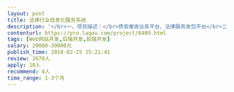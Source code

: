 ```yaml
---                
layout: post       
title: 法律行业信息化服务系统           
description: '</br>一、项目描述：</br>债务催收业务平台、法律服务发包平台</br>二、主要功能点：</br>前端界面、数据交互、订单管理、会员管理、债务人管理、产品管理、礼券管理、律师管理、提现管理、客服管理、短信管理、邮件管理、律师函管理、微信管理、电话内容管理、律师函邮寄管理、广告图管理、权限管理</br>三、可参考产品：</br>赢了网、贷信链、资产360</br>四、人员要求：</br>1.深刻理解面向对象思想，熟悉多线程编程模型。了解IOC、AOP等常用设计理念。</br>2.熟悉.Net平台下的MVC架构，了解领域驱动设计，了解Rabbit消息队列、Redis缓存。</br>3.熟悉关系型数据库（SQLServer），可熟练编写SQL语句及存储过程。</br>4.有良好的编码习惯、能遵循开发流程、文档规范和编码规范。</br>5.精通微信小程序完整开发流程并具有实际开发经验，提供作品案例优先。</br>'     
contenturl: https://pro.lagou.com/project/6409.html      
tags: [Web网站开发,后端开发,前端开发]            
salary: 20000-30000元          
publish_time: 2018-02-25 15:21:41         
review: 2670人                   
apply: 10人                   
recommend: 4人                   
time_range: 1-3个月              
---                 
```

